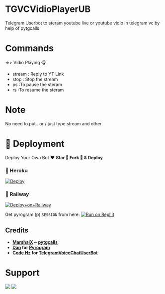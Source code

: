 # TGVCVidioPlayerUB

Telegram Userbot to steram youtube live or youtube vidio in telegram vc by help of pytgcalls

# Commands
=>> Vidio Playing 🎧
- stream : Reply to YT Link
- stop  : Stop the stream
- ps :To pause the steram
- rs  :To resume the steram

# Note
No need to put . or / just type stream and other



# 🚀 Deployment

Deploy Your Own Bot ♥️ **Star 🌟 Fork 🍴 & Deploy**

### 💜 Heroku

[![Deploy](https://www.herokucdn.com/deploy/button.svg)](https://heroku.com/deploy?template=https://github.com/Achu2234/TGVCVidioPlayerUB)

### 💜 Railway

[![Deploy+on+Railway](https://railway.app/button.svg)](https://railway.app/new/template?template=https://github.com/Achu2234/TGVCVidioPlayerUB&envs=API_ID,API_HASH,CHAT_ID,SESSION_NAME)

Get pyrogram (p)  `SESSION` from here:
[![Run on Repl.it](https://repl.it/badge/github/SpEcHiDe/GenerateStringSession)](https://repl.it/@SpEcHiDe/GenerateStringSession)



## Credits

- **[MarshalX](https://github.com/MarshalX) ~ [pytgcalls](https://github.com/MarshalX/tgcalls)**
- **[Dan](https://github.com/delivrance) for [Pyrogram](https://github.com/pyrogram/pyrogram)**
- **[Code Hz](https://github.com/codehz) for [TelegramVoiceChatUserBot](https://github.com/codehz/TelegramVoiceChatUserBot)**

# Support 

<a href="https://t.me/thebotsgroup"><img src="https://img.shields.io/badge/Support_Group-2cb6e0?style=for-the-badge&logo=telegram&logoColor=white"></a> <a href="https://t.me/AsmSafone"><img src="https://img.shields.io/badge/Updates_Channel-2cb6e0?style=for-the-badge&logo=telegram&logoColor=white"></a>
